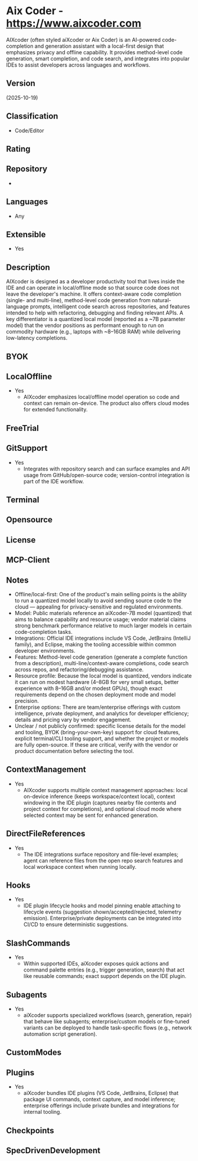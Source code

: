 # Aix Coder - https://www.aixcoder.com
AIXcoder (often styled aiXcoder or Aix Coder) is an AI-powered code-completion and generation assistant with a local-first design that emphasizes privacy and offline capability. It provides method-level code generation, smart completion, and code search, and integrates into popular IDEs to assist developers across languages and workflows.

## Version
(2025-10-19)

## Classification 
- Code/Editor

## Rating


## Repository
- 

## Languages
- Any

## Extensible
- Yes

## Description
AIXcoder is designed as a developer productivity tool that lives inside the IDE and can operate in local/offline mode so that source code does not leave the developer's machine. It offers context-aware code completion (single- and multi-line), method-level code generation from natural-language prompts, intelligent code search across repositories, and features intended to help with refactoring, debugging and finding relevant APIs. A key differentiator is a quantized local model (reported as a ~7B parameter model) that the vendor positions as performant enough to run on commodity hardware (e.g., laptops with ~8–16GB RAM) while delivering low-latency completions.

## BYOK


## LocalOffline
- Yes
  - AIXcoder emphasizes local/offline model operation so code and context can remain on-device. The product also offers cloud modes for extended functionality.

## FreeTrial

## GitSupport
- Yes
  - Integrates with repository search and can surface examples and API usage from GitHub/open-source code; version-control integration is part of the IDE workflow.

## Terminal

## Opensource

## License

## MCP-Client

## Notes
- Offline/local-first: One of the product's main selling points is the ability to run a quantized model locally to avoid sending source code to the cloud — appealing for privacy-sensitive and regulated environments.
- Model: Public materials reference an aiXcoder-7B model (quantized) that aims to balance capability and resource usage; vendor material claims strong benchmark performance relative to much larger models in certain code-completion tasks.
- Integrations: Official IDE integrations include VS Code, JetBrains (IntelliJ family), and Eclipse, making the tooling accessible within common developer environments.
- Features: Method-level code generation (generate a complete function from a description), multi-line/context-aware completions, code search across repos, and refactoring/debugging assistance.
- Resource profile: Because the local model is quantized, vendors indicate it can run on modest hardware (4–8GB for very small setups, better experience with 8–16GB and/or modest GPUs), though exact requirements depend on the chosen deployment mode and model precision.
- Enterprise options: There are team/enterprise offerings with custom intelligence, private deployment, and analytics for developer efficiency; details and pricing vary by vendor engagement.
- Unclear / not publicly confirmed: specific license details for the model and tooling, BYOK (bring-your-own-key) support for cloud features, explicit terminal/CLI tooling support, and whether the project or models are fully open-source. If these are critical, verify with the vendor or product documentation before selecting the tool.

## ContextManagement
- Yes
  - AIXcoder supports multiple context management approaches: local on-device inference (keeps workspace/context local), context windowing in the IDE plugin (captures nearby file contents and project context for completions), and optional cloud mode where selected context may be sent for enhanced generation.
  
## DirectFileReferences
- Yes
  - The IDE integrations surface repository and file-level examples; agent can reference files from the open repo search features and local workspace context when running locally.

## Hooks
- Yes
  - IDE plugin lifecycle hooks and model pinning enable attaching to lifecycle events (suggestion shown/accepted/rejected, telemetry emission). Enterprise/private deployments can be integrated into CI/CD to ensure deterministic suggestions.

## SlashCommands
- Yes
  - Within supported IDEs, aiXcoder exposes quick actions and command palette entries (e.g., trigger generation, search) that act like reusable commands; exact support depends on the IDE plugin.
  
## Subagents
- Yes
  - aiXcoder supports specialized workflows (search, generation, repair) that behave like subagents; enterprise/custom models or fine-tuned variants can be deployed to handle task-specific flows (e.g., network automation script generation).
  

## CustomModes

## Plugins
- Yes
  - aiXcoder bundles IDE plugins (VS Code, JetBrains, Eclipse) that package UI commands, context capture, and model inference; enterprise offerings include private bundles and integrations for internal tooling.

## Checkpoints


## SpecDrivenDevelopment

